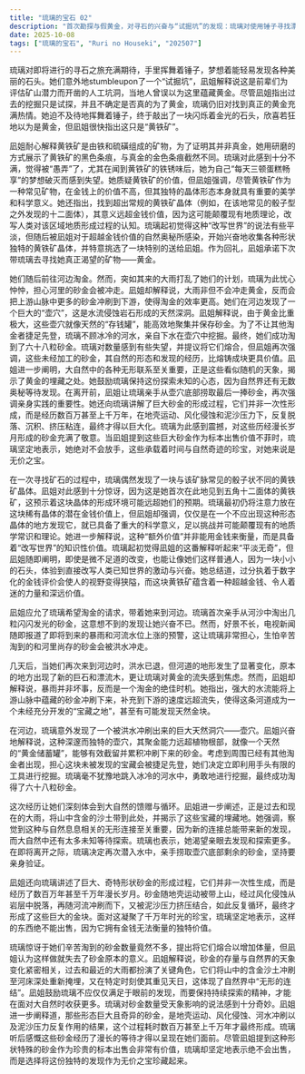 ```yaml
---
title: "琉璃的宝石 02"
description: "首次勘探与假黄金，对寻石的兴奋与“试掘坑”的发现：琉璃对使用锤子寻找漂亮石头充满期待，想象着能够轻松找到它们。她们偶然发现了一个“试掘坑”，凪姐解释说这是为了评估矿山开采潜力而挖的人工坑洞。当地人曾认为此处有黄金。首次勘探与假黄金，寻找黄金与发现“愚人金”：琉璃对发现黄金充满热情，但凪姐澄清之前的挖掘只是试探性阶段，且不确定是否真的为了黄金。琉璃急切地挥舞着锤子，最终找到了一块金色的石头，兴奋地以为是黄金，然而凪姐指出那只是“黄铁矿”。首次勘探与假黄金，矿物鉴别与价值探讨：凪姐向琉璃解释黄铁矿的成分，并通过研磨试验展示其黑色条痕，证明它并非真金。琉璃对被“欺骗”感到不满，并闻到黄铁矿的铁锈味后，对蛋糕畅享计划的破灭感到失望。她质疑黄铁矿的价值，但凪姐指出它虽无高额金钱价值，但其晶体形态独特，具有自身的美学和科学意义。意外发现的独特价值，稀有晶体形态的黄铁矿：在继续寻找的过程中，琉璃发现了一块形状特殊的黄铁矿晶体，不是该矿脉常见的骰子型。凪姐对此感到惊讶，因为这是她首次在此地发现五角十二面体的黄铁矿，表明其形成环境可能与预期不同。意外发现的独特价值，超越金钱的“额外价值”：琉璃仍关注其稀有性和金钱价值，但凪姐强调，发现一个不应存在于此地的晶体本身就具有重大的科学价值，足以颠覆现有常识和理论。她解释说，这种“额外价值”不是金钱可以衡量的，而是能够“改写世界”的知识价值。意外发现的独特价值，对发现意义的理解：琉璃最初觉得这种解释“平淡无奇”，但凪姐阐述了即使是微小的改变，也能让普通人通过一块石头直接改写人类已知世界的兴奋感。她总结道，过度拘泥于数字化评价会使视野狭隘，而这块石头拥有金钱无法衡量的迷人力量和价值。淘金之旅与大自然的馈赠，淘到砂金与天气突变：凪姐应允琉璃的愿望，带她来到河边淘金。琉璃成功淘到了几粒砂金，第一次亲手发现黄金让她非常开心。然而，电视新闻报道了暴雨和河流水位上涨的消息，让琉璃担心河里的砂金会被冲走。淘金之旅与大自然的馈赠，暴雨后的淘金启示：她们再次来到河边，发现地形已被洪水改变，琉璃愈发担心黄金的流失。但凪姐解释说，暴雨反而会带来更多的砂金，因为强大的水流会将上游山中的金砂冲刷下来，补充量远超流失量，使此地成为未经开采的宝地，甚至可能出现天然金块。淘金之旅与大自然的馈赠，发现壶穴与紧急挖掘：琉璃发现了一个被洪水冲刷出来的大型天然洞穴——壶穴。凪姐解释说，壶穴因其深度和形状，是比植物根部更有效的砂金“存钱罐”。由于担心被其他人捷足先登，她们决定立即用现有工具挖掘，琉璃勇敢地跳入冰冷的河水中进行挖掘，最终成功淘出了六十八粒砂金。自然循环与漫长等待的价值，砂金数量的认知与自然联系：琉璃惊讶于辛苦淘到的砂金数量并不多，并提出熔合的想法，但凪姐认为那样就失去了意义。凪姐指出，砂金的数量与天象息息相关，过去和最近的大雨都促成了黄金的重新埋藏和显现，强调了自然界“无形的连结”。自然循环与漫长等待的价值，对未知的探索与长久形成的砂金：凪姐鼓励琉璃不要止步于目前的发现，要保持探索的思维，才能在面对自然时有更多收获。琉璃对砂金的数量受天象影响感到奇妙。凪姐解释说，形状巨大奇异的砂金是地壳运动、风化侵蚀、河水冲刷和泥沙压力反复作用，历经数百万甚至上千万年才形成的。自然循环与漫长等待的价值，珍视发现的黄金：琉璃感叹这些砂金经历了漫长的等待。尽管凪姐提到这种形状特殊的砂金作为标本出售会很值钱，但琉璃坚定地表示绝不会放手，选择珍藏这份独特的发现。"
date: 2025-10-08
tags: ["琉璃的宝石", "Ruri no Houseki", "202507"]
---
```


琉璃对即将进行的寻石之旅充满期待，手里挥舞着锤子，梦想着能轻易发现各种美丽的石头。她们意外地stumbleupon了一个“试掘坑”，凪姐解释说这是前辈们为评估矿山潜力而开凿的人工坑洞，当地人曾误以为这里蕴藏黄金。尽管凪姐指出过去的挖掘只是试探，并且不确定是否真的为了黄金，琉璃仍旧对找到真正的黄金充满热情。她迫不及待地挥舞着锤子，终于敲出了一块闪烁着金光的石头，欣喜若狂地以为是黄金，但凪姐很快指出这只是“黄铁矿”。

凪姐耐心解释黄铁矿是由铁和硫磺组成的矿物，为了证明其并非真金，她用研磨的方式展示了黄铁矿的黑色条痕，与真金的金色条痕截然不同。琉璃对此感到十分不满，觉得被“愚弄”了，尤其在闻到黄铁矿的铁锈味后，她为自己“每天三顿蛋糕畅享”的梦想破灭而感到失望。她质疑黄铁矿的价值，但凪姐强调，尽管黄铁矿作为一种常见矿物，在金钱上的价值不高，但其独特的晶体形态本身就具有重要的美学和科学意义。她还指出，找到超出常规的黄铁矿晶体（例如，在该地常见的骰子型之外发现的十二面体），其意义远超金钱价值，因为这可能颠覆现有地质理论，改写人类对该区域地质形成过程的认知。琉璃起初觉得这种“改写世界”的说法有些平淡，但随后被凪姐对于超越金钱价值的自然奥秘所感染，开始兴奋地收集各种形状独特的黄铁矿晶体，并特意挑选了一块特别的送给凪姐。作为回礼，凪姐承诺下次带琉璃去寻找她真正渴望的矿物——黄金。

她们随后前往河边淘金。然而，突如其来的大雨打乱了她们的计划，琉璃为此忧心忡忡，担心河里的砂金会被冲走。凪姐却解释说，大雨非但不会冲走黄金，反而会把上游山脉中更多的砂金冲刷到下游，使得淘金的效率更高。她们在河边发现了一个巨大的“壶穴”，这是水流侵蚀岩石形成的天然深洞。凪姐解释说，由于黄金比重极大，这些壶穴就像天然的“存钱罐”，能高效地聚集并保存砂金。为了不让其他淘金者捷足先登，琉璃不顾冰冷的河水，亲自下水在壶穴中挖掘。最终，她们成功淘到了六十八粒砂金。琉璃对数量感到有些失望，并提议将它们熔合，但凪姐再次强调，这些未经加工的砂金，其自然的形态和发现的经历，比熔铸成块更具价值。凪姐进一步阐明，大自然中的各种无形联系至关重要，正是这些看似随机的天象，揭示了黄金的埋藏之处。她鼓励琉璃保持这份探索未知的心态，因为自然界还有无数奥秘等待发现。在离开前，凪姐让琉璃亲手从壶穴底部捞取最后一捧砂金，再次强调亲身实践的重要性。她还向琉璃讲解了巨大砂金的形成过程，它们并非一次性形成，而是经历数百万甚至上千万年，在地壳运动、风化侵蚀和泥沙压力下，反复脱落、沉积、挤压粘连，最终才得以巨大化。琉璃为此感到震撼，对这些历经漫长岁月形成的砂金充满了敬意。当凪姐提到这些巨大砂金作为标本出售价值不菲时，琉璃坚定地表示，她绝对不会放手，这些承载着时间与自然奇迹的珍宝，对她来说是无价之宝。

在一次寻找矿石的过程中，琉璃偶然发现了一块与该矿脉常见的骰子状不同的黄铁矿晶体。凪姐对此感到十分惊讶，因为这是她首次在此地见到五角十二面体的黄铁矿，这预示着这块晶体的形成环境可能远超她们的预期。琉璃最初仍将注意力放在这块稀有晶体的潜在金钱价值上，但凪姐却强调，仅仅是在一个不应出现这种形态晶体的地方发现它，就已具备了重大的科学意义，足以挑战并可能颠覆现有的地质学常识和理论。她进一步解释说，这种“额外价值”并非能用金钱来衡量，而是具备着“改写世界”的知识性价值。琉璃起初觉得凪姐的这番解释听起来“平淡无奇”，但凪姐随即阐明，即使是微不足道的改变，也能让像她们这样普通人，因为一块小小的石头，体验到直接改写人类已知世界的激动与兴奋。她总结道，过分执着于数字化的金钱评价会使人的视野变得狭隘，而这块黄铁矿蕴含着一种超越金钱、令人着迷的力量和深远价值。

凪姐应允了琉璃希望淘金的请求，带着她来到河边。琉璃首次亲手从河沙中淘出几粒闪闪发光的砂金，这意想不到的发现让她兴奋不已。然而，好景不长，电视新闻随即报道了即将到来的暴雨和河流水位上涨的预警，这让琉璃非常担心，生怕辛苦淘到的和河里尚存的砂金会被洪水冲走。

几天后，当她们再次来到河边时，洪水已退，但河道的地形发生了显著变化，原本的地方出现了新的巨石和漂流木，更让琉璃对黄金的流失感到焦虑。然而，凪姐却解释说，暴雨并非坏事，反而是一个淘金的绝佳时机。她指出，强大的水流能将上游山脉中蕴藏的砂金冲刷下来，补充到下游的速度远超流失，使得这条河道成为一个未经充分开发的“宝藏之地”，甚至有可能发现天然金块。

在河边，琉璃意外发现了一个被洪水冲刷出来的巨大天然洞穴——壶穴。凪姐兴奋地解释说，这种深邃而独特的壶穴，其聚金能力远超植物根部，就像一个天然的“黄金储蓄罐”，能够有效截留并累积冲刷下来的砂金。考虑到周围已经有其他淘金者出现，担心这块未被发现的宝藏会被捷足先登，她们决定立即利用手头有限的工具进行挖掘。琉璃毫不犹豫地跳入冰冷的河水中，勇敢地进行挖掘，最终成功淘得了六十八粒砂金。

这次经历让她们深刻体会到大自然的馈赠与循环。凪姐进一步阐述，正是过去和现在的大雨，将山中含金的沙土带到此处，并揭示了这些宝藏的埋藏地。她强调，察觉到这种与自然息息相关的无形连接至关重要，因为新的连接总能带来新的发现，而大自然中还有太多未知等待探索。琉璃也表示，她渴望亲眼去发现和探索更多。在即将离开之际，琉璃决定再次潜入水中，亲手捞取壶穴底部剩余的砂金，坚持要亲身验证。

凪姐还向琉璃讲述了巨大、奇特形状砂金的形成过程，它们并非一次性生成，而是经历了数百万年甚至千万年漫长岁月。砂金随地壳运动被带上山，经过风化侵蚀从岩层中脱落，再随河流冲刷而下，又被泥沙压力挤压结合，如此反复循环，最终才形成了这些巨大的金块。面对这凝聚了千万年时光的珍宝，琉璃坚定地表示，这样的东西绝不能出售，因为它拥有金钱无法衡量的独特价值。

琉璃惊讶于她们辛苦淘到的砂金数量竟然不多，提出将它们熔合以增加体量，但凪姐认为这样做就失去了砂金原本的意义。凪姐解释说，砂金的存量与自然界的天象变化紧密相关，过去和最近的大雨都扮演了关键角色，它们将山中的含金沙土冲刷至河床深处重新掩埋，又在特定时刻使其重见天日，这体现了自然界中“无形的连结”。凪姐鼓励琉璃不应仅仅满足于眼前的发现，而要保持持续探索的精神，才能在面对大自然时收获更多。琉璃对砂金数量受天象影响的说法感到十分奇妙。凪姐进一步阐释道，那些形态巨大且奇异的砂金，是地壳运动、风化侵蚀、河水冲刷以及泥沙压力反复作用的结果，这个过程耗时数百万甚至上千万年才最终形成。琉璃听后感慨这些砂金经历了漫长的等待才得以呈现在她们面前。尽管凪姐提到这种形状特殊的砂金作为珍贵的标本出售会非常有价值，琉璃却坚定地表示绝不会出售，而是选择将这份独特的发现作为无价之宝珍藏起来。